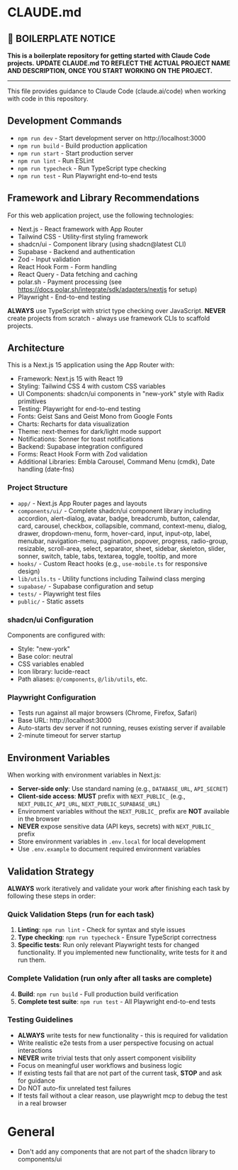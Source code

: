 # CLAUDE.md

## 🚀 BOILERPLATE NOTICE

**This is a boilerplate repository for getting started with Claude Code projects.**
**UPDATE CLAUDE.md TO REFLECT THE ACTUAL PROJECT NAME AND DESCRIPTION, ONCE YOU START WORKING ON THE PROJECT.**

---

This file provides guidance to Claude Code (claude.ai/code) when working with code in this repository.

## Development Commands

- `npm run dev` - Start development server on http://localhost:3000
- `npm run build` - Build production application
- `npm run start` - Start production server
- `npm run lint` - Run ESLint
- `npm run typecheck` - Run TypeScript type checking
- `npm run test` - Run Playwright end-to-end tests

## Framework and Library Recommendations

For this web application project, use the following technologies:

- Next.js - React framework with App Router
- Tailwind CSS - Utility-first styling framework
- shadcn/ui - Component library (using shadcn@latest CLI)
- Supabase - Backend and authentication
- Zod - Input validation
- React Hook Form - Form handling
- React Query - Data fetching and caching
- polar.sh - Payment processing (see https://docs.polar.sh/integrate/sdk/adapters/nextjs for setup)
- Playwright - End-to-end testing

**ALWAYS** use TypeScript with strict type checking over JavaScript.
**NEVER** create projects from scratch - always use framework CLIs to scaffold projects.

## Architecture

This is a Next.js 15 application using the App Router with:

- Framework: Next.js 15 with React 19
- Styling: Tailwind CSS 4 with custom CSS variables
- UI Components: shadcn/ui components in "new-york" style with Radix primitives
- Testing: Playwright for end-to-end testing
- Fonts: Geist Sans and Geist Mono from Google Fonts
- Charts: Recharts for data visualization
- Theme: next-themes for dark/light mode support
- Notifications: Sonner for toast notifications
- Backend: Supabase integration configured
- Forms: React Hook Form with Zod validation
- Additional Libraries: Embla Carousel, Command Menu (cmdk), Date handling (date-fns)

### Project Structure

- `app/` - Next.js App Router pages and layouts
- `components/ui/` - Complete shadcn/ui component library including accordion, alert-dialog, avatar, badge, breadcrumb, button, calendar, card, carousel, checkbox, collapsible, command, context-menu, dialog, drawer, dropdown-menu, form, hover-card, input, input-otp, label, menubar, navigation-menu, pagination, popover, progress, radio-group, resizable, scroll-area, select, separator, sheet, sidebar, skeleton, slider, sonner, switch, table, tabs, textarea, toggle, tooltip, and more
- `hooks/` - Custom React hooks (e.g., `use-mobile.ts` for responsive design)
- `lib/utils.ts` - Utility functions including Tailwind class merging
- `supabase/` - Supabase configuration and setup
- `tests/` - Playwright test files
- `public/` - Static assets

### shadcn/ui Configuration

Components are configured with:
- Style: "new-york"
- Base color: neutral
- CSS variables enabled
- Icon library: lucide-react
- Path aliases: `@/components`, `@/lib/utils`, etc.

### Playwright Configuration
- Tests run against all major browsers (Chrome, Firefox, Safari)
- Base URL: http://localhost:3000
- Auto-starts dev server if not running, reuses existing server if available
- 2-minute timeout for server startup

## Environment Variables

When working with environment variables in Next.js:

- **Server-side only**: Use standard naming (e.g., `DATABASE_URL`, `API_SECRET`)
- **Client-side access**: **MUST** prefix with `NEXT_PUBLIC_` (e.g., `NEXT_PUBLIC_API_URL`, `NEXT_PUBLIC_SUPABASE_URL`)
- Environment variables without the `NEXT_PUBLIC_` prefix are **NOT** available in the browser
- **NEVER** expose sensitive data (API keys, secrets) with `NEXT_PUBLIC_` prefix
- Store environment variables in `.env.local` for local development
- Use `.env.example` to document required environment variables

## Validation Strategy

**ALWAYS** work iteratively and validate your work after finishing each task by following these steps in order:

### Quick Validation Steps (run for each task)
1. **Linting**: `npm run lint` - Check for syntax and style issues
2. **Type checking**: `npm run typecheck` - Ensure TypeScript correctness    
3. **Specific tests**: Run only relevant Playwright tests for changed functionality. If you implemented new functionality, write tests for it and run them.

### Complete Validation (run only after all tasks are complete)
4. **Build**: `npm run build` - Full production build verification
5. **Complete test suite**: `npm run test` - All Playwright end-to-end tests

### Testing Guidelines
- **ALWAYS** write tests for new functionality - this is required for validation
- Write realistic e2e tests from a user perspective focusing on actual interactions
- **NEVER** write trivial tests that only assert component visibility
- Focus on meaningful user workflows and business logic
- If existing tests fail that are not part of the current task, **STOP** and ask for guidance
- Do NOT auto-fix unrelated test failures
- If tests fail without a clear reason, use playwright mcp to debug the test in a real browser

# General
- Don't add any components that are not part of the shadcn library to components/ui